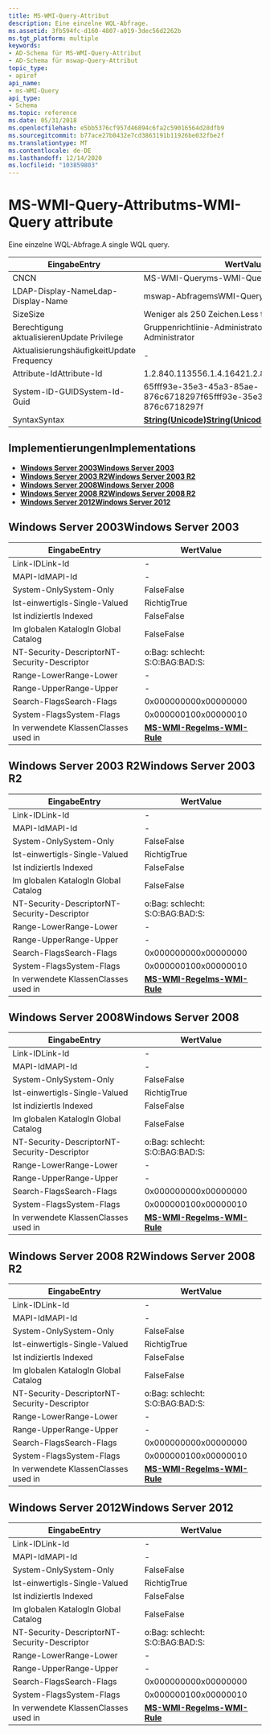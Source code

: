 ```yaml
---
title: MS-WMI-Query-Attribut
description: Eine einzelne WQL-Abfrage.
ms.assetid: 3fb594fc-d160-4807-a019-3dec56d2262b
ms.tgt_platform: multiple
keywords:
- AD-Schema für MS-WMI-Query-Attribut
- AD-Schema für mswap-Query-Attribut
topic_type:
- apiref
api_name:
- ms-WMI-Query
api_type:
- Schema
ms.topic: reference
ms.date: 05/31/2018
ms.openlocfilehash: e5bb5376cf957d46894c6fa2c59016564d28dfb9
ms.sourcegitcommit: b77ace27b0432e7cd3863191b11926be032fbe2f
ms.translationtype: MT
ms.contentlocale: de-DE
ms.lasthandoff: 12/14/2020
ms.locfileid: "103859803"
---
```

# <a name="ms-wmi-query-attribute"></a><span data-ttu-id="5541a-105">MS-WMI-Query-Attribut</span><span class="sxs-lookup"><span data-stu-id="5541a-105">ms-WMI-Query attribute</span></span>

<span data-ttu-id="5541a-106">Eine einzelne WQL-Abfrage.</span><span class="sxs-lookup"><span data-stu-id="5541a-106">A single WQL query.</span></span>



| <span data-ttu-id="5541a-107">Eingabe</span><span class="sxs-lookup"><span data-stu-id="5541a-107">Entry</span></span> | <span data-ttu-id="5541a-108">Wert</span><span class="sxs-lookup"><span data-stu-id="5541a-108">Value</span></span> |
|-------------------|---------------------------------------------|
| <span data-ttu-id="5541a-109">CN</span><span class="sxs-lookup"><span data-stu-id="5541a-109">CN</span></span>                | <span data-ttu-id="5541a-110">MS-WMI-Query</span><span class="sxs-lookup"><span data-stu-id="5541a-110">ms-WMI-Query</span></span>                                |
| <span data-ttu-id="5541a-111">LDAP-Display-Name</span><span class="sxs-lookup"><span data-stu-id="5541a-111">Ldap-Display-Name</span></span> | <span data-ttu-id="5541a-112">mswap-Abfrage</span><span class="sxs-lookup"><span data-stu-id="5541a-112">msWMI-Query</span></span>                                 |
| <span data-ttu-id="5541a-113">Size</span><span class="sxs-lookup"><span data-stu-id="5541a-113">Size</span></span>              | <span data-ttu-id="5541a-114">Weniger als 250 Zeichen.</span><span class="sxs-lookup"><span data-stu-id="5541a-114">Less than 250 characters.</span></span>                   |
| <span data-ttu-id="5541a-115">Berechtigung aktualisieren</span><span class="sxs-lookup"><span data-stu-id="5541a-115">Update Privilege</span></span>  | <span data-ttu-id="5541a-116">Gruppenrichtlinie-Administrator</span><span class="sxs-lookup"><span data-stu-id="5541a-116">Group Policy Administrator</span></span>                  |
| <span data-ttu-id="5541a-117">Aktualisierungshäufigkeit</span><span class="sxs-lookup"><span data-stu-id="5541a-117">Update Frequency</span></span>  | \-                                          |
| <span data-ttu-id="5541a-118">Attribute-Id</span><span class="sxs-lookup"><span data-stu-id="5541a-118">Attribute-Id</span></span>      | <span data-ttu-id="5541a-119">1.2.840.113556.1.4.1642</span><span class="sxs-lookup"><span data-stu-id="5541a-119">1.2.840.113556.1.4.1642</span></span>                     |
| <span data-ttu-id="5541a-120">System-ID-GUID</span><span class="sxs-lookup"><span data-stu-id="5541a-120">System-Id-Guid</span></span>    | <span data-ttu-id="5541a-121">65fff93e-35e3-45a3-85ae-876c6718297f</span><span class="sxs-lookup"><span data-stu-id="5541a-121">65fff93e-35e3-45a3-85ae-876c6718297f</span></span>        |
| <span data-ttu-id="5541a-122">Syntax</span><span class="sxs-lookup"><span data-stu-id="5541a-122">Syntax</span></span>            | [<span data-ttu-id="5541a-123">**String(Unicode)**</span><span class="sxs-lookup"><span data-stu-id="5541a-123">**String(Unicode)**</span></span>](s-string-unicode.md) |



## <a name="implementations"></a><span data-ttu-id="5541a-124">Implementierungen</span><span class="sxs-lookup"><span data-stu-id="5541a-124">Implementations</span></span>

-   [<span data-ttu-id="5541a-125">**Windows Server 2003**</span><span class="sxs-lookup"><span data-stu-id="5541a-125">**Windows Server 2003**</span></span>](#windows-server-2003)
-   [<span data-ttu-id="5541a-126">**Windows Server 2003 R2**</span><span class="sxs-lookup"><span data-stu-id="5541a-126">**Windows Server 2003 R2**</span></span>](#windows-server-2003-r2)
-   [<span data-ttu-id="5541a-127">**Windows Server 2008**</span><span class="sxs-lookup"><span data-stu-id="5541a-127">**Windows Server 2008**</span></span>](#windows-server-2008)
-   [<span data-ttu-id="5541a-128">**Windows Server 2008 R2**</span><span class="sxs-lookup"><span data-stu-id="5541a-128">**Windows Server 2008 R2**</span></span>](#windows-server-2008-r2)
-   [<span data-ttu-id="5541a-129">**Windows Server 2012**</span><span class="sxs-lookup"><span data-stu-id="5541a-129">**Windows Server 2012**</span></span>](#windows-server-2012)

## <a name="windows-server-2003"></a><span data-ttu-id="5541a-130">Windows Server 2003</span><span class="sxs-lookup"><span data-stu-id="5541a-130">Windows Server 2003</span></span>



| <span data-ttu-id="5541a-131">Eingabe</span><span class="sxs-lookup"><span data-stu-id="5541a-131">Entry</span></span> | <span data-ttu-id="5541a-132">Wert</span><span class="sxs-lookup"><span data-stu-id="5541a-132">Value</span></span> |
|------------------------|------------------------------------------------|
| <span data-ttu-id="5541a-133">Link-ID</span><span class="sxs-lookup"><span data-stu-id="5541a-133">Link-Id</span></span>                | \-                                             |
| <span data-ttu-id="5541a-134">MAPI-Id</span><span class="sxs-lookup"><span data-stu-id="5541a-134">MAPI-Id</span></span>                | \-                                             |
| <span data-ttu-id="5541a-135">System-Only</span><span class="sxs-lookup"><span data-stu-id="5541a-135">System-Only</span></span>            | <span data-ttu-id="5541a-136">False</span><span class="sxs-lookup"><span data-stu-id="5541a-136">False</span></span>                                          |
| <span data-ttu-id="5541a-137">Ist-einwertig</span><span class="sxs-lookup"><span data-stu-id="5541a-137">Is-Single-Valued</span></span>       | <span data-ttu-id="5541a-138">Richtig</span><span class="sxs-lookup"><span data-stu-id="5541a-138">True</span></span>                                           |
| <span data-ttu-id="5541a-139">Ist indiziert</span><span class="sxs-lookup"><span data-stu-id="5541a-139">Is Indexed</span></span>             | <span data-ttu-id="5541a-140">False</span><span class="sxs-lookup"><span data-stu-id="5541a-140">False</span></span>                                          |
| <span data-ttu-id="5541a-141">Im globalen Katalog</span><span class="sxs-lookup"><span data-stu-id="5541a-141">In Global Catalog</span></span>      | <span data-ttu-id="5541a-142">False</span><span class="sxs-lookup"><span data-stu-id="5541a-142">False</span></span>                                          |
| <span data-ttu-id="5541a-143">NT-Security-Descriptor</span><span class="sxs-lookup"><span data-stu-id="5541a-143">NT-Security-Descriptor</span></span> | <span data-ttu-id="5541a-144">o:Bag: schlecht: S:</span><span class="sxs-lookup"><span data-stu-id="5541a-144">O:BAG:BAD:S:</span></span>                                   |
| <span data-ttu-id="5541a-145">Range-Lower</span><span class="sxs-lookup"><span data-stu-id="5541a-145">Range-Lower</span></span>            | \-                                             |
| <span data-ttu-id="5541a-146">Range-Upper</span><span class="sxs-lookup"><span data-stu-id="5541a-146">Range-Upper</span></span>            | \-                                             |
| <span data-ttu-id="5541a-147">Search-Flags</span><span class="sxs-lookup"><span data-stu-id="5541a-147">Search-Flags</span></span>           | <span data-ttu-id="5541a-148">0x00000000</span><span class="sxs-lookup"><span data-stu-id="5541a-148">0x00000000</span></span>                                     |
| <span data-ttu-id="5541a-149">System-Flags</span><span class="sxs-lookup"><span data-stu-id="5541a-149">System-Flags</span></span>           | <span data-ttu-id="5541a-150">0x00000010</span><span class="sxs-lookup"><span data-stu-id="5541a-150">0x00000010</span></span>                                     |
| <span data-ttu-id="5541a-151">In verwendete Klassen</span><span class="sxs-lookup"><span data-stu-id="5541a-151">Classes used in</span></span>        | [<span data-ttu-id="5541a-152">**MS-WMI-Regel**</span><span class="sxs-lookup"><span data-stu-id="5541a-152">**ms-WMI-Rule**</span></span>](c-mswmi-rule.md)<br/> |



## <a name="windows-server-2003-r2"></a><span data-ttu-id="5541a-153">Windows Server 2003 R2</span><span class="sxs-lookup"><span data-stu-id="5541a-153">Windows Server 2003 R2</span></span>



| <span data-ttu-id="5541a-154">Eingabe</span><span class="sxs-lookup"><span data-stu-id="5541a-154">Entry</span></span> | <span data-ttu-id="5541a-155">Wert</span><span class="sxs-lookup"><span data-stu-id="5541a-155">Value</span></span> |
|------------------------|------------------------------------------------|
| <span data-ttu-id="5541a-156">Link-ID</span><span class="sxs-lookup"><span data-stu-id="5541a-156">Link-Id</span></span>                | \-                                             |
| <span data-ttu-id="5541a-157">MAPI-Id</span><span class="sxs-lookup"><span data-stu-id="5541a-157">MAPI-Id</span></span>                | \-                                             |
| <span data-ttu-id="5541a-158">System-Only</span><span class="sxs-lookup"><span data-stu-id="5541a-158">System-Only</span></span>            | <span data-ttu-id="5541a-159">False</span><span class="sxs-lookup"><span data-stu-id="5541a-159">False</span></span>                                          |
| <span data-ttu-id="5541a-160">Ist-einwertig</span><span class="sxs-lookup"><span data-stu-id="5541a-160">Is-Single-Valued</span></span>       | <span data-ttu-id="5541a-161">Richtig</span><span class="sxs-lookup"><span data-stu-id="5541a-161">True</span></span>                                           |
| <span data-ttu-id="5541a-162">Ist indiziert</span><span class="sxs-lookup"><span data-stu-id="5541a-162">Is Indexed</span></span>             | <span data-ttu-id="5541a-163">False</span><span class="sxs-lookup"><span data-stu-id="5541a-163">False</span></span>                                          |
| <span data-ttu-id="5541a-164">Im globalen Katalog</span><span class="sxs-lookup"><span data-stu-id="5541a-164">In Global Catalog</span></span>      | <span data-ttu-id="5541a-165">False</span><span class="sxs-lookup"><span data-stu-id="5541a-165">False</span></span>                                          |
| <span data-ttu-id="5541a-166">NT-Security-Descriptor</span><span class="sxs-lookup"><span data-stu-id="5541a-166">NT-Security-Descriptor</span></span> | <span data-ttu-id="5541a-167">o:Bag: schlecht: S:</span><span class="sxs-lookup"><span data-stu-id="5541a-167">O:BAG:BAD:S:</span></span>                                   |
| <span data-ttu-id="5541a-168">Range-Lower</span><span class="sxs-lookup"><span data-stu-id="5541a-168">Range-Lower</span></span>            | \-                                             |
| <span data-ttu-id="5541a-169">Range-Upper</span><span class="sxs-lookup"><span data-stu-id="5541a-169">Range-Upper</span></span>            | \-                                             |
| <span data-ttu-id="5541a-170">Search-Flags</span><span class="sxs-lookup"><span data-stu-id="5541a-170">Search-Flags</span></span>           | <span data-ttu-id="5541a-171">0x00000000</span><span class="sxs-lookup"><span data-stu-id="5541a-171">0x00000000</span></span>                                     |
| <span data-ttu-id="5541a-172">System-Flags</span><span class="sxs-lookup"><span data-stu-id="5541a-172">System-Flags</span></span>           | <span data-ttu-id="5541a-173">0x00000010</span><span class="sxs-lookup"><span data-stu-id="5541a-173">0x00000010</span></span>                                     |
| <span data-ttu-id="5541a-174">In verwendete Klassen</span><span class="sxs-lookup"><span data-stu-id="5541a-174">Classes used in</span></span>        | [<span data-ttu-id="5541a-175">**MS-WMI-Regel**</span><span class="sxs-lookup"><span data-stu-id="5541a-175">**ms-WMI-Rule**</span></span>](c-mswmi-rule.md)<br/> |



## <a name="windows-server-2008"></a><span data-ttu-id="5541a-176">Windows Server 2008</span><span class="sxs-lookup"><span data-stu-id="5541a-176">Windows Server 2008</span></span>



| <span data-ttu-id="5541a-177">Eingabe</span><span class="sxs-lookup"><span data-stu-id="5541a-177">Entry</span></span> | <span data-ttu-id="5541a-178">Wert</span><span class="sxs-lookup"><span data-stu-id="5541a-178">Value</span></span> |
|------------------------|------------------------------------------------|
| <span data-ttu-id="5541a-179">Link-ID</span><span class="sxs-lookup"><span data-stu-id="5541a-179">Link-Id</span></span>                | \-                                             |
| <span data-ttu-id="5541a-180">MAPI-Id</span><span class="sxs-lookup"><span data-stu-id="5541a-180">MAPI-Id</span></span>                | \-                                             |
| <span data-ttu-id="5541a-181">System-Only</span><span class="sxs-lookup"><span data-stu-id="5541a-181">System-Only</span></span>            | <span data-ttu-id="5541a-182">False</span><span class="sxs-lookup"><span data-stu-id="5541a-182">False</span></span>                                          |
| <span data-ttu-id="5541a-183">Ist-einwertig</span><span class="sxs-lookup"><span data-stu-id="5541a-183">Is-Single-Valued</span></span>       | <span data-ttu-id="5541a-184">Richtig</span><span class="sxs-lookup"><span data-stu-id="5541a-184">True</span></span>                                           |
| <span data-ttu-id="5541a-185">Ist indiziert</span><span class="sxs-lookup"><span data-stu-id="5541a-185">Is Indexed</span></span>             | <span data-ttu-id="5541a-186">False</span><span class="sxs-lookup"><span data-stu-id="5541a-186">False</span></span>                                          |
| <span data-ttu-id="5541a-187">Im globalen Katalog</span><span class="sxs-lookup"><span data-stu-id="5541a-187">In Global Catalog</span></span>      | <span data-ttu-id="5541a-188">False</span><span class="sxs-lookup"><span data-stu-id="5541a-188">False</span></span>                                          |
| <span data-ttu-id="5541a-189">NT-Security-Descriptor</span><span class="sxs-lookup"><span data-stu-id="5541a-189">NT-Security-Descriptor</span></span> | <span data-ttu-id="5541a-190">o:Bag: schlecht: S:</span><span class="sxs-lookup"><span data-stu-id="5541a-190">O:BAG:BAD:S:</span></span>                                   |
| <span data-ttu-id="5541a-191">Range-Lower</span><span class="sxs-lookup"><span data-stu-id="5541a-191">Range-Lower</span></span>            | \-                                             |
| <span data-ttu-id="5541a-192">Range-Upper</span><span class="sxs-lookup"><span data-stu-id="5541a-192">Range-Upper</span></span>            | \-                                             |
| <span data-ttu-id="5541a-193">Search-Flags</span><span class="sxs-lookup"><span data-stu-id="5541a-193">Search-Flags</span></span>           | <span data-ttu-id="5541a-194">0x00000000</span><span class="sxs-lookup"><span data-stu-id="5541a-194">0x00000000</span></span>                                     |
| <span data-ttu-id="5541a-195">System-Flags</span><span class="sxs-lookup"><span data-stu-id="5541a-195">System-Flags</span></span>           | <span data-ttu-id="5541a-196">0x00000010</span><span class="sxs-lookup"><span data-stu-id="5541a-196">0x00000010</span></span>                                     |
| <span data-ttu-id="5541a-197">In verwendete Klassen</span><span class="sxs-lookup"><span data-stu-id="5541a-197">Classes used in</span></span>        | [<span data-ttu-id="5541a-198">**MS-WMI-Regel**</span><span class="sxs-lookup"><span data-stu-id="5541a-198">**ms-WMI-Rule**</span></span>](c-mswmi-rule.md)<br/> |



## <a name="windows-server-2008-r2"></a><span data-ttu-id="5541a-199">Windows Server 2008 R2</span><span class="sxs-lookup"><span data-stu-id="5541a-199">Windows Server 2008 R2</span></span>



| <span data-ttu-id="5541a-200">Eingabe</span><span class="sxs-lookup"><span data-stu-id="5541a-200">Entry</span></span> | <span data-ttu-id="5541a-201">Wert</span><span class="sxs-lookup"><span data-stu-id="5541a-201">Value</span></span> |
|------------------------|------------------------------------------------|
| <span data-ttu-id="5541a-202">Link-ID</span><span class="sxs-lookup"><span data-stu-id="5541a-202">Link-Id</span></span>                | \-                                             |
| <span data-ttu-id="5541a-203">MAPI-Id</span><span class="sxs-lookup"><span data-stu-id="5541a-203">MAPI-Id</span></span>                | \-                                             |
| <span data-ttu-id="5541a-204">System-Only</span><span class="sxs-lookup"><span data-stu-id="5541a-204">System-Only</span></span>            | <span data-ttu-id="5541a-205">False</span><span class="sxs-lookup"><span data-stu-id="5541a-205">False</span></span>                                          |
| <span data-ttu-id="5541a-206">Ist-einwertig</span><span class="sxs-lookup"><span data-stu-id="5541a-206">Is-Single-Valued</span></span>       | <span data-ttu-id="5541a-207">Richtig</span><span class="sxs-lookup"><span data-stu-id="5541a-207">True</span></span>                                           |
| <span data-ttu-id="5541a-208">Ist indiziert</span><span class="sxs-lookup"><span data-stu-id="5541a-208">Is Indexed</span></span>             | <span data-ttu-id="5541a-209">False</span><span class="sxs-lookup"><span data-stu-id="5541a-209">False</span></span>                                          |
| <span data-ttu-id="5541a-210">Im globalen Katalog</span><span class="sxs-lookup"><span data-stu-id="5541a-210">In Global Catalog</span></span>      | <span data-ttu-id="5541a-211">False</span><span class="sxs-lookup"><span data-stu-id="5541a-211">False</span></span>                                          |
| <span data-ttu-id="5541a-212">NT-Security-Descriptor</span><span class="sxs-lookup"><span data-stu-id="5541a-212">NT-Security-Descriptor</span></span> | <span data-ttu-id="5541a-213">o:Bag: schlecht: S:</span><span class="sxs-lookup"><span data-stu-id="5541a-213">O:BAG:BAD:S:</span></span>                                   |
| <span data-ttu-id="5541a-214">Range-Lower</span><span class="sxs-lookup"><span data-stu-id="5541a-214">Range-Lower</span></span>            | \-                                             |
| <span data-ttu-id="5541a-215">Range-Upper</span><span class="sxs-lookup"><span data-stu-id="5541a-215">Range-Upper</span></span>            | \-                                             |
| <span data-ttu-id="5541a-216">Search-Flags</span><span class="sxs-lookup"><span data-stu-id="5541a-216">Search-Flags</span></span>           | <span data-ttu-id="5541a-217">0x00000000</span><span class="sxs-lookup"><span data-stu-id="5541a-217">0x00000000</span></span>                                     |
| <span data-ttu-id="5541a-218">System-Flags</span><span class="sxs-lookup"><span data-stu-id="5541a-218">System-Flags</span></span>           | <span data-ttu-id="5541a-219">0x00000010</span><span class="sxs-lookup"><span data-stu-id="5541a-219">0x00000010</span></span>                                     |
| <span data-ttu-id="5541a-220">In verwendete Klassen</span><span class="sxs-lookup"><span data-stu-id="5541a-220">Classes used in</span></span>        | [<span data-ttu-id="5541a-221">**MS-WMI-Regel**</span><span class="sxs-lookup"><span data-stu-id="5541a-221">**ms-WMI-Rule**</span></span>](c-mswmi-rule.md)<br/> |



## <a name="windows-server-2012"></a><span data-ttu-id="5541a-222">Windows Server 2012</span><span class="sxs-lookup"><span data-stu-id="5541a-222">Windows Server 2012</span></span>



| <span data-ttu-id="5541a-223">Eingabe</span><span class="sxs-lookup"><span data-stu-id="5541a-223">Entry</span></span> | <span data-ttu-id="5541a-224">Wert</span><span class="sxs-lookup"><span data-stu-id="5541a-224">Value</span></span> |
|------------------------|------------------------------------------------|
| <span data-ttu-id="5541a-225">Link-ID</span><span class="sxs-lookup"><span data-stu-id="5541a-225">Link-Id</span></span>                | \-                                             |
| <span data-ttu-id="5541a-226">MAPI-Id</span><span class="sxs-lookup"><span data-stu-id="5541a-226">MAPI-Id</span></span>                | \-                                             |
| <span data-ttu-id="5541a-227">System-Only</span><span class="sxs-lookup"><span data-stu-id="5541a-227">System-Only</span></span>            | <span data-ttu-id="5541a-228">False</span><span class="sxs-lookup"><span data-stu-id="5541a-228">False</span></span>                                          |
| <span data-ttu-id="5541a-229">Ist-einwertig</span><span class="sxs-lookup"><span data-stu-id="5541a-229">Is-Single-Valued</span></span>       | <span data-ttu-id="5541a-230">Richtig</span><span class="sxs-lookup"><span data-stu-id="5541a-230">True</span></span>                                           |
| <span data-ttu-id="5541a-231">Ist indiziert</span><span class="sxs-lookup"><span data-stu-id="5541a-231">Is Indexed</span></span>             | <span data-ttu-id="5541a-232">False</span><span class="sxs-lookup"><span data-stu-id="5541a-232">False</span></span>                                          |
| <span data-ttu-id="5541a-233">Im globalen Katalog</span><span class="sxs-lookup"><span data-stu-id="5541a-233">In Global Catalog</span></span>      | <span data-ttu-id="5541a-234">False</span><span class="sxs-lookup"><span data-stu-id="5541a-234">False</span></span>                                          |
| <span data-ttu-id="5541a-235">NT-Security-Descriptor</span><span class="sxs-lookup"><span data-stu-id="5541a-235">NT-Security-Descriptor</span></span> | <span data-ttu-id="5541a-236">o:Bag: schlecht: S:</span><span class="sxs-lookup"><span data-stu-id="5541a-236">O:BAG:BAD:S:</span></span>                                   |
| <span data-ttu-id="5541a-237">Range-Lower</span><span class="sxs-lookup"><span data-stu-id="5541a-237">Range-Lower</span></span>            | \-                                             |
| <span data-ttu-id="5541a-238">Range-Upper</span><span class="sxs-lookup"><span data-stu-id="5541a-238">Range-Upper</span></span>            | \-                                             |
| <span data-ttu-id="5541a-239">Search-Flags</span><span class="sxs-lookup"><span data-stu-id="5541a-239">Search-Flags</span></span>           | <span data-ttu-id="5541a-240">0x00000000</span><span class="sxs-lookup"><span data-stu-id="5541a-240">0x00000000</span></span>                                     |
| <span data-ttu-id="5541a-241">System-Flags</span><span class="sxs-lookup"><span data-stu-id="5541a-241">System-Flags</span></span>           | <span data-ttu-id="5541a-242">0x00000010</span><span class="sxs-lookup"><span data-stu-id="5541a-242">0x00000010</span></span>                                     |
| <span data-ttu-id="5541a-243">In verwendete Klassen</span><span class="sxs-lookup"><span data-stu-id="5541a-243">Classes used in</span></span>        | [<span data-ttu-id="5541a-244">**MS-WMI-Regel**</span><span class="sxs-lookup"><span data-stu-id="5541a-244">**ms-WMI-Rule**</span></span>](c-mswmi-rule.md)<br/> |



 

 





